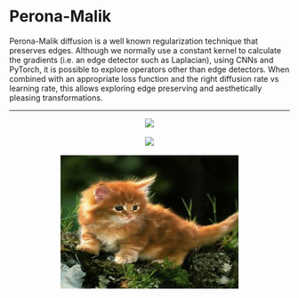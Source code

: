 


# Perona-Malik 
Perona-Malik diffusion is a well known regularization technique that preserves edges. Although we normally use a constant kernel to calculate the gradients (i.e. an edge detector such as Laplacian), using CNNs and PyTorch, it is possible to explore operators other than edge detectors. When combined with an appropriate loss function and the right diffusion rate vs learning rate, this allows exploring edge preserving and aesthetically pleasing transformations.

---
<p align="center">
   <img src="images/profile.gif?raw=True">
</p>

<p align="center">
   <img src="images/star.gif?raw=True">
</p>

<p align="center">
   <img src="images/kitty.gif?raw=True">
</p>




